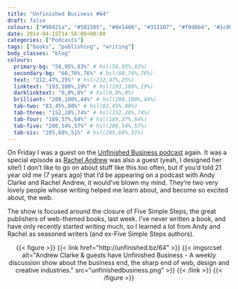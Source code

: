 ```yaml
---
title: "Unfinished Business #64"
draft: false
colours: ["#98421a", "#581505", "#8e1406", "#311107", "#f0d8b4", "#1c0903", "#d5c9bf"]
date: 2014-04-15T14:58:00+00:00
categories: ["Podcasts"]
tags: ["books", "publishing", "writing"]
body_classes: "blog"
colours:
  primary-bg: "58,95%,83%" # hsl(58,95%,83%)
  secondary-bg: "60,76%,76%" # hsl(60,76%,76%)
  text: "212,47%,25%" # hsl(212,47%,25%)
  linktext: "193,100%,19%" # hsl(193,100%,19%)
  darklinktext: "0,0%,0%" # hsl(0,0%,0%)
  brilliant: "208,100%,44%" # hsl(208,100%,44%)
  tab-two: "83,45%,80%" # hsl(83,45%,80%)
  tab-three: "152,28%,74%" # hsl(152,28%,74%)
  tab-four: "189,37%,64%" # hsl(189,37%,64%)
  tab-five: "200,54%,57%" # hsl(200,54%,57%)
  tab-six: "205,68%,51%" # hsl(205,68%,51%)
---
```


On Friday I was a guest on the [Unfinished Business podcast](http://unfinished.bz/64) again. It was a special episode as [Rachel Andrew](http://rachelandrew.co.uk) was also a guest (yeah, I designed her site!) I don’t like to go on about stuff like this too often, but if you’d told 21 year old me (7 years ago) that I’d be appearing on a podcast with Andy Clarke and Rachel Andrew, it would’ve blown my mind. They’re two very lovely people whose writing helped me learn about, and become so excited about, the web.

The show is focused around the closure of Five Simple Steps, the great publishers of web-themed books, last week. I’ve never written a book, and have only recently started writing much, so I learned a lot from Andy and Rachel as seasoned writers (and ex-Five Simple Steps authors).

<p style="text-align: center;">{{< figure >}}
  {{< link href="http://unfinished.bz/64" >}}
  	{{< imgsrcset alt="Andrew Clarke &amp; guests have Unfinished Business - A weekly discussion show about the business end, the sharp end of web, design and creative industries." src="unfinishedbusiness.png" >}}
  {{< /link >}}
{{< /figure >}}</p>
